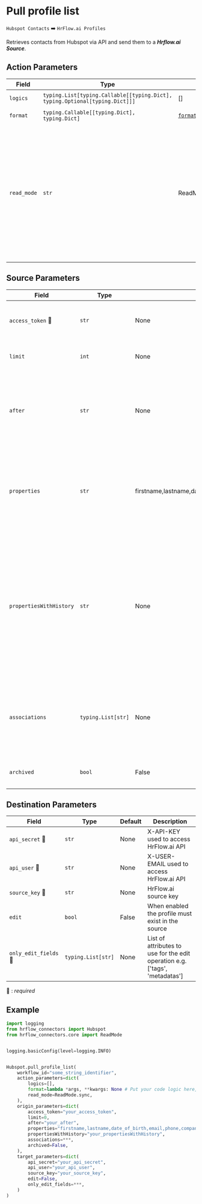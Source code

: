 # Pull profile list
`Hubspot Contacts` :arrow_right: `HrFlow.ai Profiles`

Retrieves contacts from Hubspot via API and send them to a ***Hrflow.ai Source***.



## Action Parameters

| Field | Type | Default | Description |
| ----- | ---- | ------- | ----------- |
| `logics`  | `typing.List[typing.Callable[[typing.Dict], typing.Optional[typing.Dict]]]` | [] | List of logic functions |
| `format`  | `typing.Callable[[typing.Dict], typing.Dict]` | [`format_hubspot_contact`](../connector.py#L37) | Formatting function |
| `read_mode`  | `str` | ReadMode.sync | If 'incremental' then `read_from` of the last run is given to Origin Warehouse during read. **The actual behavior depends on implementation of read**. In 'sync' mode `read_from` is neither fetched nor given to Origin Warehouse during read. |

## Source Parameters

| Field | Type | Default | Description |
| ----- | ---- | ------- | ----------- |
| `access_token` :red_circle: | `str` | None | The token used to authenticate any API calls made for to your HubSpot account. |
| `limit`  | `int` | None | The maximum number of results to display per page. |
| `after`  | `str` | None | The paging cursor token of the last successfully read resource will be returned as the `paging.next.after` JSON property of a paged response containing more results. |
| `properties`  | `str` | firstname,lastname,date_of_birth,email,phone,company,address,zip,city,state,country | A comma separated list of the properties to be returned in the response. If any of the specified properties are not present on the requested object(s), they will be ignored. |
| `propertiesWithHistory`  | `str` | None | A comma separated list of the properties to be returned along with their history of previous values. If any of the specified properties are not present on the requested object(s), they will be ignored. Usage of this parameter will reduce the maximum number of objects that can be read by a single request. |
| `associations`  | `typing.List[str]` | None | A comma separated list of object types to retrieve associated IDs for. If any of the specified associations do not exist, they will be ignored. |
| `archived`  | `bool` | False | Whether to return only results that have been archived. |

## Destination Parameters

| Field | Type | Default | Description |
| ----- | ---- | ------- | ----------- |
| `api_secret` :red_circle: | `str` | None | X-API-KEY used to access HrFlow.ai API |
| `api_user` :red_circle: | `str` | None | X-USER-EMAIL used to access HrFlow.ai API |
| `source_key` :red_circle: | `str` | None | HrFlow.ai source key |
| `edit`  | `bool` | False | When enabled the profile must exist in the source |
| `only_edit_fields` :red_circle: | `typing.List[str]` | None | List of attributes to use for the edit operation e.g. ['tags', 'metadatas'] |

:red_circle: : *required*

## Example

```python
import logging
from hrflow_connectors import Hubspot
from hrflow_connectors.core import ReadMode


logging.basicConfig(level=logging.INFO)


Hubspot.pull_profile_list(
    workflow_id="some_string_identifier",
    action_parameters=dict(
        logics=[],
        format=lambda *args, **kwargs: None # Put your code logic here,
        read_mode=ReadMode.sync,
    ),
    origin_parameters=dict(
        access_token="your_access_token",
        limit=0,
        after="your_after",
        properties="firstname,lastname,date_of_birth,email,phone,company,address,zip,city,state,country",
        propertiesWithHistory="your_propertiesWithHistory",
        associations=***,
        archived=False,
    ),
    target_parameters=dict(
        api_secret="your_api_secret",
        api_user="your_api_user",
        source_key="your_source_key",
        edit=False,
        only_edit_fields=***,
    )
)
```